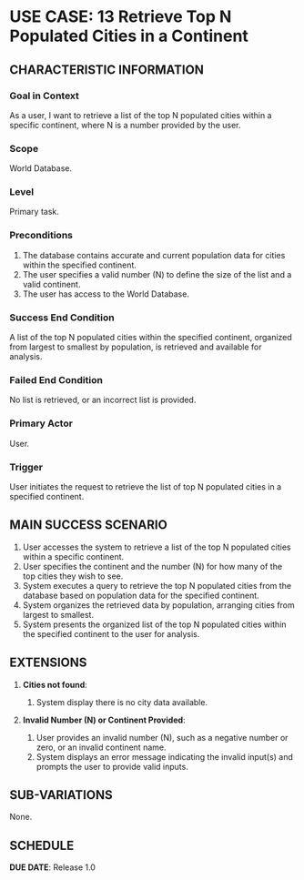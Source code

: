# USE CASE: 13  Retrieve Top N Populated Cities in a Continent


## CHARACTERISTIC INFORMATION

### Goal in Context

As a user, I want to retrieve a list of the top N populated cities within a specific continent, where N is a number provided by the user.
### Scope

World Database.

### Level

Primary task.

### Preconditions

1. The database contains accurate and current population data for cities within the specified continent.
2. The user specifies a valid number (N) to define the size of the list and a valid continent.
3. The user has access to the World Database.


### Success End Condition

A list of the top N populated cities within the specified continent, organized from largest to smallest by population, is retrieved and available for analysis.

### Failed End Condition

No list is retrieved, or an incorrect list is provided.

### Primary Actor

User.

### Trigger

User initiates the request to retrieve the list of top N populated cities in a specified continent.




## MAIN SUCCESS SCENARIO

1. User accesses the system to retrieve a list of the top N populated cities within a specific continent.
2. User specifies the continent and the number (N) for how many of the top cities they wish to see.
3. System executes a query to retrieve the top N populated cities from the database based on population data for the specified continent.
4. System organizes the retrieved data by population, arranging cities from largest to smallest.
5. System presents the organized list of the top N populated cities within the specified continent to the user for analysis.

## EXTENSIONS

1. **Cities not found**:
    1. System display there is no city data available.

2. **Invalid Number (N) or Continent Provided**:
    1. User provides an invalid number (N), such as a negative number or zero, or an invalid continent name.
    2. System displays an error message indicating the invalid input(s) and prompts the user to provide valid inputs.


## SUB-VARIATIONS

None.

## SCHEDULE

**DUE DATE**: Release 1.0